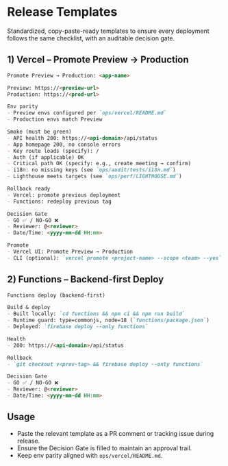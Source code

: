 # Release Templates

Standardized, copy-paste-ready templates to ensure every deployment follows the same checklist, with an auditable decision gate.

## 1) Vercel – Promote Preview → Production

```md
Promote Preview → Production: <app-name>

Preview: https://<preview-url>
Production: https://<prod-url>

Env parity
- Preview envs configured per `ops/vercel/README.md`
- Production envs match Preview

Smoke (must be green)
- API health 200: https://<api-domain>/api/status
- App homepage 200, no console errors
- Key route loads (specify): /
- Auth (if applicable) OK
- Critical path OK (specify: e.g., create meeting → confirm)
- i18n: no missing keys (see `ops/audit/tests/i18n.md`)
- Lighthouse meets targets (see `ops/perf/LIGHTHOUSE.md`)

Rollback ready
- Vercel: promote previous deployment
- Functions: redeploy previous tag

Decision Gate
- GO ✅ / NO-GO ❌
- Reviewer: @<reviewer>
- Date/Time: <yyyy-mm-dd HH:mm>

Promote
- Vercel UI: Promote Preview → Production
- CLI (optional): `vercel promote <project-name> --scope <team> --yes`
```

## 2) Functions – Backend-first Deploy

```md
Functions deploy (backend-first)

Build & deploy
- Built locally: `cd functions && npm ci && npm run build`
- Runtime guard: type=commonjs, node=18 (`functions/package.json`)
- Deployed: `firebase deploy --only functions`

Health
- 200: https://<api-domain>/api/status

Rollback
- `git checkout v<prev-tag> && firebase deploy --only functions`

Decision Gate
- GO ✅ / NO-GO ❌
- Reviewer: @<reviewer>
- Date/Time: <yyyy-mm-dd HH:mm>
```

## Usage

- Paste the relevant template as a PR comment or tracking issue during release.
- Ensure the Decision Gate is filled to maintain an approval trail.
- Keep env parity aligned with `ops/vercel/README.md`.
